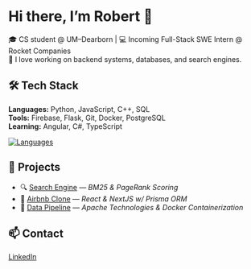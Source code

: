 # Hi there, I’m Robert 👋

🎓 CS student @ UM–Dearborn | 💻 Incoming Full-Stack SWE Intern @ Rocket Companies  
🔎 I love working on backend systems, databases, and search engines.

## 🛠 Tech Stack
**Languages:** Python, JavaScript, C++, SQL  
**Tools:** Firebase, Flask, Git, Docker, PostgreSQL  
**Learning:** Angular, C#, TypeScript

[![Languages](https://skillicons.dev/icons?i=py,react,nextjs,angular,flask,js,ts,cpp,c,cs,dotnet,html,css,bootstrap,tailwind,kafka,cassandra,mongodb,sqlite,mysql,postgresql,prisma,docker,regex,github,git)](https://skillicons.dev)

## 🚀 Projects
- 🔍 [Search Engine](https://github.com/robertkhzouz/search-engine) — *BM25 & PageRank Scoring*
- 🧳 [Airbnb Clone](https://github.com/robertkhzouz/Airbnb-Clone) — *React & NextJS w/ Prisma ORM*
- 🔄 [Data Pipeline](https://github.com/robertkhzouz/RandomUserGen) — *Apache Technologies & Docker Containerization*

## 📫 Contact
[LinkedIn](https://linkedin.com/in/robertkhzouz)
